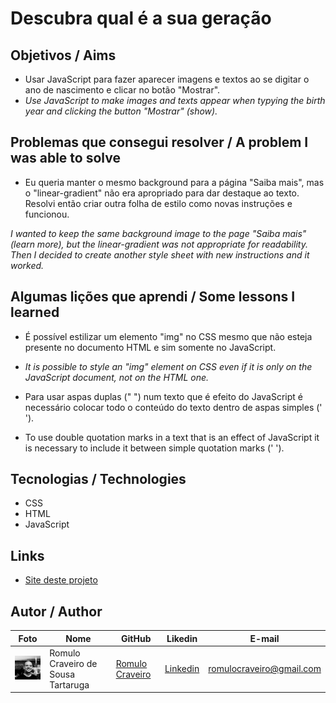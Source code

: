 # Descubra qual é a sua geração

## Objetivos / Aims

* Usar JavaScript para fazer aparecer imagens e textos ao se digitar o ano de nascimento e clicar no botão "Mostrar".
* <i> Use JavaScript to make images and texts appear when typying the birth year and clicking the button "Mostrar" (show).</i>

## Problemas que consegui resolver / A problem I was able to solve

* Eu queria manter o mesmo background para a página "Saiba mais", mas o "linear-gradient" não era apropriado para dar destaque ao texto. Resolvi então criar outra folha de estilo como novas instruções e funcionou.

_I wanted to keep the same background image to the page "Saiba mais" (learn more), but the linear-gradient was not appropriate for readability. Then I decided to create another style sheet with new instructions and it worked._

## Algumas lições que aprendi / Some lessons I learned

* É possível estilizar um elemento "img" no CSS mesmo que não esteja presente no documento HTML e sim somente no JavaScript.

* _It is possible to style an "img" element on CSS even if it is only on the JavaScript document, not on the HTML one._

* Para usar aspas duplas (" ") num texto que é efeito do JavaScript é necessário colocar todo o conteúdo do texto dentro de aspas simples (' ').

* To use double quotation marks in a text that is an effect of JavaScript it is necessary to include it between simple quotation marks (' ').

  

## Tecnologias / Technologies

* CSS
* HTML
* JavaScript

## Links 

* [Site deste projeto](https://romulocraveiro.github.io/geracoes/)

## Autor / Author

| Foto                                                   | Nome                               | GitHub                                               | Likedin                                                 | E-mail                   |
| ------------------------------------------------------ | ---------------------------------- | ---------------------------------------------------- | ------------------------------------------------------- | ------------------------ |
| <img src="./img/fotogit.jpeg" width="100px"> | Romulo Craveiro de Sousa Tartaruga | [Romulo Craveiro](https://github.com/romulocraveiro) | [Linkedin](https://www.linkedin.com/in/romulocraveiro/) | romulocraveiro@gmail.com |